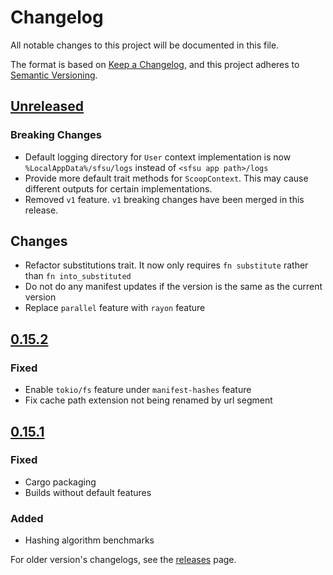 # Changelog

All notable changes to this project will be documented in this file.

The format is based on [Keep a Changelog](https://keepachangelog.com/en/1.0.0/),
and this project adheres to [Semantic Versioning](https://semver.org/spec/v2.0.0.html).

## [Unreleased]

### Breaking Changes

- Default logging directory for `User` context implementation is now `%LocalAppData%/sfsu/logs` instead of `<sfsu app path>/logs`
- Provide more default trait methods for `ScoopContext`. This may cause different outputs for certain implementations.
- Removed `v1` feature. `v1` breaking changes have been merged in this release.

## Changes

- Refactor substitutions trait. It now only requires `fn substitute` rather than `fn into_substituted`
- Do not do any manifest updates if the version is the same as the current version
- Replace `parallel` feature with `rayon` feature

## [0.15.2]

### Fixed

- Enable `tokio/fs` feature under `manifest-hashes` feature
- Fix cache path extension not being renamed by url segment

## [0.15.1]

### Fixed

- Cargo packaging
- Builds without default features

### Added

- Hashing algorithm benchmarks

For older version's changelogs, see the [releases](https://github.com/winpax/sprinkles/releases) page.

[Unreleased]: https://github.com/winpax/sfsu/compare/v0.15.1...HEAD
[0.15.2]: https://github.com/winpax/sprinkles/releases/tag/v0.15.2
[0.15.1]: https://github.com/winpax/sprinkles/releases/tag/v0.15.1
